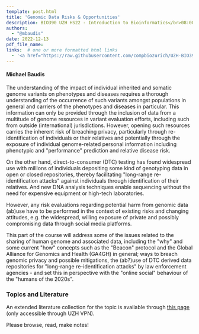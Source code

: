 ```yaml
---
template: post.html
title: 'Genomic Data Risks & Opportunities'
description: BIO390 UZH HS22 - Introduction to Bioinformatics</br>08:00-09:45 @ UZH Irchel Y03-G-85
authors:
  - "@mbaudis"
date: 2022-12-13
pdf_file_name: 
links:  # one or more formatted html links
  - '<a href="https://raw.githubusercontent.com/compbiozurich/UZH-BIO390/master/course-material/2021-12-14___Michael-Baudis__Genomic-data-and-Privacy__UZH-BIO390-HS21-lecture-13.pdf">[2021 slides "Genomic Privacy"]</a>'
---
```


#### Michael Baudis

The understanding of the impact of individual inherited and somatic genome variants on phenotypes and diseases requires a thorough understanding of the occurrence of such variants amongst populations in general and carriers of the phenotypes and diseases in particular. This information can only be provided through the inclusion of data from a multitude of genome resources in variant evaluation efforts, including such from outside (international) jurisdictions. However, opening such resources carries the inherent risk of breaching privacy, particularly through re-identification of individuals or their relatives and potentially through the exposure of individual genome-related personal information including  phenotypic and "performance" prediction and relative disease risk.

<!--more-->

On the other hand, direct-to-consumer (DTC) testing has found widespread use with millions of individuals depositing some kind of genotyping data in open or closed repositories, thereby facilitating "long-range re-identification attacks" against individuals through identification of their relatives. And new DNA analysis techniques enable sequencing without the need for expensive equipment or high-tech laboratories.

However, any risk evaluations regarding potential harm from genomic data (ab)use have to be performed in the context of existing risks and changing attitudes, e.g. the widespread, willing exposure of private and possibly compromising data through social media platforms.

This part of the course will address some of the issues related to the sharing of human genome and associated data, including the "why" and some current "how" concepts such as the "Beacon" protocol and the Global Alliance for Genomics and Health (GA4GH) in general; ways to breach genomic privacy and possible mitigations, the (ab?)use of DTC derived data repositories for "long-range re-identification attacks" by law enforcement agencies - and set this in perspective with the "online social" behaviour of the "humans of the 2020s".

### Topics and Literature

An extended literature collection for the topic is available through [this page](https://internal.baudisgroup.org/references/privacy-security-articles.html) (only accessible through UZH VPN).

Please browse, read, make notes!
